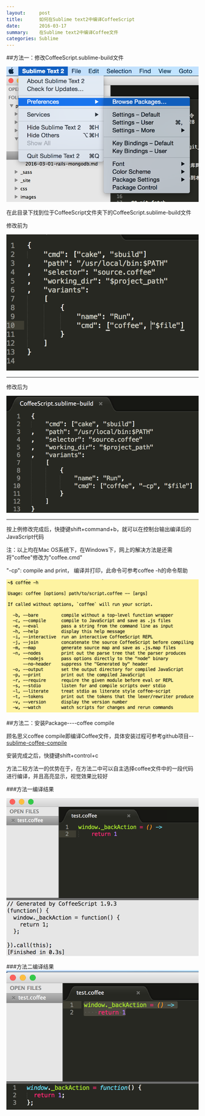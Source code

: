 ```yaml
---
layout:     post
title:      如何在Sublime text2中编译CoffeeScript
date:       2016-03-17
summary:    在Sublime text2中编译Coffee文件
categories: Sublime
---
```


##方法一：修改CoffeeScript.sublime-build文件

![sublime preferences](/images/sublime_preferences.png)

在此目录下找到位于CoffeeScript文件夹下的CoffeeScript.sublime-build文件

修改前为

![build before](/images/build_before.png)

-----

修改后为

![build after](/images/build_after.png)

----

按上例修改完成后，快捷键shift+command+b，就可以在控制台输出编译后的JavaScript代码

注：以上均在Mac OS系统下，在Windows下，网上的解决方法是还需将"coffee"修改为"coffee.cmd"

"-cp": compile and  print， 编译并打印，此命令可参考coffee -h的命令帮助

![coffee help](/images/coffee_help.png)

##方法二：安装Package----coffee compile

顾名思义coffee compile即编译Coffee文件，具体安装过程可参考github项目--[sublime-coffee-compile](https://github.com/surjikal/sublime-coffee-compile)

安装完成之后，快捷键shift+control+c

方法二较方法一的优势在于，在方法二中可以自主选择coffee文件中的一段代码进行编译，并且高亮显示，视觉效果比较好

###方法一编译结果

![compile first](/images/compile_first.png)

###方法二编译结果
![compile second](/images/compile_second.png)





